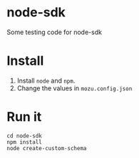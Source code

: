 # node-sdk

Some testing code for node-sdk

# Install

1. Install `node` and `npm`.
2. Change the values in `mozu.config.json`


# Run it

```shell
cd node-sdk
npm install
node create-custom-schema
```
